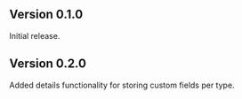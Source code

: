## Version 0.1.0

Initial release.

## Version 0.2.0

Added details functionality for storing custom fields per type.
